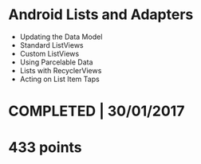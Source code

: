 # Android Lists and Adapters
- Updating the Data Model 
- Standard ListViews 
- Custom ListViews 
- Using Parcelable Data 
- Lists with RecyclerViews 
- Acting on List Item Taps 

# COMPLETED | 30/01/2017
# 433 points
